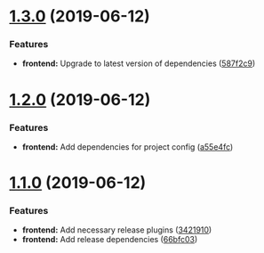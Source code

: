 # [1.3.0](https://github.com/marksmall/release-test/compare/v1.2.0...v1.3.0) (2019-06-12)


### Features

* **frontend:** Upgrade to latest version of dependencies ([587f2c9](https://github.com/marksmall/release-test/commit/587f2c9))

# [1.2.0](https://github.com/marksmall/release-test/compare/v1.1.0...v1.2.0) (2019-06-12)


### Features

* **frontend:** Add dependencies for project config ([a55e4fc](https://github.com/marksmall/release-test/commit/a55e4fc))

# [1.1.0](https://github.com/marksmall/release-test/compare/v1.0.0...v1.1.0) (2019-06-12)


### Features

* **frontend:** Add necessary release plugins ([3421910](https://github.com/marksmall/release-test/commit/3421910))
* **frontend:** Add release dependencies ([66bfc03](https://github.com/marksmall/release-test/commit/66bfc03))
